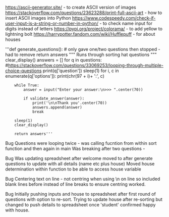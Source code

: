 https://ascii-generator.site/ - to create ASCII version of images
https://stackoverflow.com/questions/23623288/print-full-ascii-art - how to insert ASCII images into Python
https://www.codespeedy.com/check-if-user-input-is-a-string-or-number-in-python/ - to check name input for digits instead of letters
https://pypi.org/project/colorama/ - to add yellow to lightning bolt
https://harrypotter.fandom.com/wiki/Hufflepuff - for about houses


'''def generate_questions(): # only gave one/two questions then stopped - had to remove return answers
    """
    Runs through sorting hat questions
    """
    clear_display()
    answers = []
    for q in questions:  #https://stackoverflow.com/questions/33069253/looping-through-multiple-choice-questions
        print(q['question'])
        sleep(1)
        for i, c in enumerate(q['options']):
            print(chr(97 + i)+ ':', c)
            
        while True: 
            answer = input("Enter your answer:\n>>> ".center(70))
    
            if validate_answer(answer):
                print('\n\nThank you'.center(70))
                answers.append(answer)
                break

        sleep(1)
        clear_display()

        return answers'''

Bug
Questions were looping twice - was calling fucntion from within sort function and then again in main
Was breaking after two questions - 

Bug 
Was updating spreadsheet after welcome moved to after generate questions to update with all details (name etc plus house)
Moved house determination within function to be able to access house variable

Bug 
Centering text on line - not centring when using \n on line so included blank lines before instead of line breaks to ensure centring worked.

Bug
Initially pushing inputs and house to spreadsheet after first round of questions with option to re-sort. Trying to update house after re-sorting but changed to push details to spreadsheet once 'student' confirmed happy with house. 